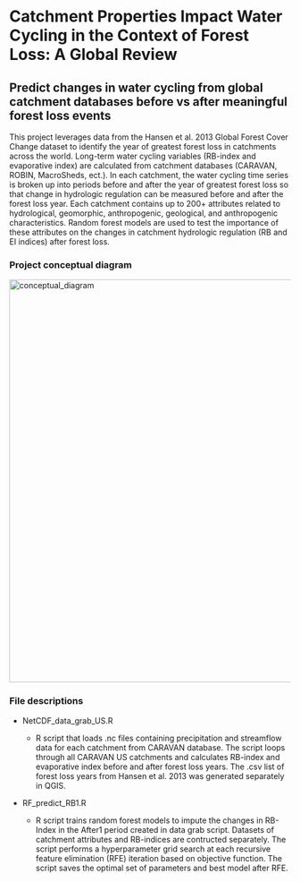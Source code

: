 # Catchment Properties Impact Water Cycling in the Context of Forest Loss: A Global Review

## Predict changes in water cycling from global catchment databases before vs after meaningful forest loss events

This project leverages data from the Hansen et al. 2013 Global Forest Cover Change dataset to identify the year of greatest forest loss in catchments across the world. Long-term water cycling variables (RB-index and evaporative index) 
are calculated from catchment databases (CARAVAN, ROBIN, MacroSheds, ect.). In each catchment, the water cycling time series is broken up into periods before and after the year of greatest forest loss so that change in hydrologic
regulation can be measured before and after the forest loss year. Each catchment contains up to 200+ attributes related to hydrological, geomorphic, anthropogenic, geological, and anthropogenic characteristics. Random forest models 
are used to test the importance of these attributes on the changes in catchment hydrologic regulation (RB and EI indices) after forest loss. 

### Project conceptual diagram
<img width="1280" height="720" alt="conceptual_diagram" src="https://github.com/user-attachments/assets/fb7f6409-287b-4285-9551-2825429acafb" />

### File descriptions
* NetCDF_data_grab_US.R
  - R script that loads .nc files containing precipitation and streamflow data for each catchment from CARAVAN database. The script loops through all CARAVAN US catchments and calculates RB-index and evaporative index before and
    after forest loss years. The .csv list of forest loss years from Hansen et al. 2013 was generated separately in QGIS.

* RF_predict_RB1.R
  - R script trains random forest models to impute the changes in RB-Index in the After1 period created in data grab script. Datasets of catchment attributes and RB-indices are contructed separately. The script performs a hyperparameter
    grid search at each recursive feature elimination (RFE) iteration based on objective function. The script saves the optimal set of parameters and best model after RFE.

    
